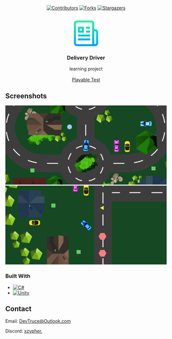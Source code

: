 <a id="readme-top"></a>

<div align="center">

[![Contributors][contributors-icon]][contributors-link]
[![Forks][forks-icon]][forks-link]
[![Stargazers][stars-icon]][stars-link]

</div>

<!-- PROJECT LOGO -->
<br />
<div align="center">
  <a href="https://github.com/DevTruce/delivery-driver">
    <img src="logo.png" alt="Logo" width="80" height="80">
  </a>

<h3 align="center">Delivery Driver</h3>

  <p align="center">
    learning project 
    <br />
    <br />
    <a href="https://github.com/DevTruce/delivery-driver/releases/tag/playableTest" target="_blank">Playable Test</a>
  </p>
</div>

<!-- ABOUT THE PROJECT -->

## Screenshots

[![Delivery Driver Screenshot][product-screenshot]](product-link)
[![Delivery Driver Screenshot][product-screenshot2]](product-link)

### Built With

- [![C#][c#-icon]][c#-link]
- [![Unity][unity-icon]][unity-link]

<!-- CONTACT -->

## Contact

Email: [DevTruce@Outlook.com]()

Discord: [xzypher.]()

<!-- #### MARKDOWN LINKS & IMAGES #### -->

<!-- ## GitHub ##-->
<!-- links -->

[contributors-link]: https://github.com/DevTruce/delivery-driver/graphs/contributors
[forks-link]: https://github.com/DevTruce/delivery-driver/network/members
[stars-link]: https://github.com/DevTruce/delivery-driver/stargazers

<!-- icons -->

[contributors-icon]: https://img.shields.io/github/contributors/DevTruce/delivery-driver.svg?style=for-the-badge
[forks-icon]: https://img.shields.io/github/forks/DevTruce/delivery-driver.svg?style=for-the-badge
[stars-icon]: https://img.shields.io/github/stars/DevTruce/delivery-driver.svg?style=for-the-badge

<!-- ## Project ## -->


[product-screenshot]: ./screenshot.png
[product-screenshot2]: ./screenshot2.png
[product-link]: https://devtruce.github.io/delivery-driver/

<!-- ## Tech & Tools ## -->
<!-- links -->

[unity-link]: https://unity.com/
[c#-link]: https://learn.microsoft.com/en-us/dotnet/csharp/

<!-- icons -->

[unity-icon]: https://img.shields.io/badge/unity-000000?style=for-the-badge&logo=unity&logoColor=white
[c#-icon]: https://img.shields.io/badge/csharp-purple?style=for-the-badge&logo=csharp&logoColor=white
